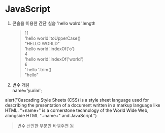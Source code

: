# JavaScript

1. 콘솔을 이용한 간단 실습
   'hello wolrd'.length  
   > 11  
   'hello world'.toUpperCase()  
   > "HELLO WORLD"    
   'hello world'.indexOf('o')  
   > 4  
   'hello world'.indexOf('world')  
   > 6  
   '           hello         '.trim()  
   > "hello"  

2. 변수 개념    
name='yurim';     

alert("Cascading Style Sheets (CSS) is a style sheet language used for describing the presentation of a document written in a markup language like HTML. "+name+" is a cornerstone technology of the World Wide Web, alongside HTML "+name+" and JavaScript.")  
> 변수 선언한 부분만 바꿔주면 됨  
